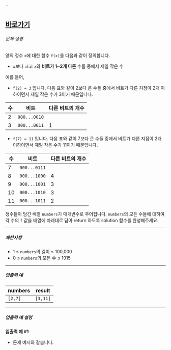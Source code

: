 ``
## [바로가기](https://school.programmers.co.kr/learn/courses/30/lessons/77885)


###### 문제 설명

양의 정수 `x`에 대한 함수 `f(x)`를 다음과 같이 정의합니다.

- `x`보다 크고 `x`와 **비트가 1~2개 다른** 수들 중에서 제일 작은 수

예를 들어,

- `f(2) = 3` 입니다. 다음 표와 같이 2보다 큰 수들 중에서 비트가 다른 지점이 2개 이하이면서 제일 작은 수가 3이기 때문입니다.

|수|비트|다른 비트의 개수|
|---|---|---|
|2|`000...0010`||
|3|`000...0011`|1|

- `f(7) = 11` 입니다. 다음 표와 같이 7보다 큰 수들 중에서 비트가 다른 지점이 2개 이하이면서 제일 작은 수가 11이기 때문입니다.

|수|비트|다른 비트의 개수|
|---|---|---|
|7|`000...0111`||
|8|`000...1000`|4|
|9|`000...1001`|3|
|10|`000...1010`|3|
|11|`000...1011`|2|

정수들이 담긴 배열 `numbers`가 매개변수로 주어집니다. `numbers`의 모든 수들에 대하여 각 수의 `f` 값을 배열에 차례대로 담아 return 하도록 solution 함수를 완성해주세요.

---

##### 제한사항

- 1 ≤ `numbers`의 길이 ≤ 100,000
- 0 ≤ `numbers`의 모든 수 ≤ 1015

---

##### 입출력 예

|numbers|result|
|---|---|
|`[2,7]`|`[3,11]`|

---

##### 입출력 예 설명

**입출력 예 #1**

- 문제 예시와 같습니다.